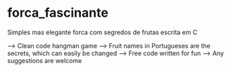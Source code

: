 # forca_fascinante
Simples mas elegante forca com segredos de frutas escrita em C

--> Clean code hangman game
--> Fruit names in Portugueses are the secrets, which can easily be changed
--> Free code written for fun
--> Any suggestions are welcome
